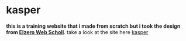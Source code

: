 # kasper
**this is a training website that i made from scratch but i took the design from [Elzero Web Scholl](https://elzero.org)**.
  take a look at the site here [kasper](https://oumar-1.github.io/kasper/)
